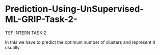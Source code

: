 # Prediction-Using-UnSupervised-ML-GRIP-Task-2-
TSF INTERN TASK-2

In this we have to predict the optimum number of clusters and represent it usually
